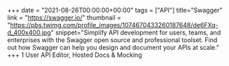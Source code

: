 +++
date = "2021-08-26T00:00:00+00:00"
tags = ["API"]
title="Swagger"
link = "https://swagger.io/"
thumbnail = "https://pbs.twimg.com/profile_images/1074670433260187648/de6FXq-d_400x400.jpg"
snippet="Simplify API development for users, teams, and enterprises with the Swagger open source and professional toolset. Find out how Swagger can help you design and document your APIs at scale."
+++
1 User
API Editor, Hosted Docs & Mocking
